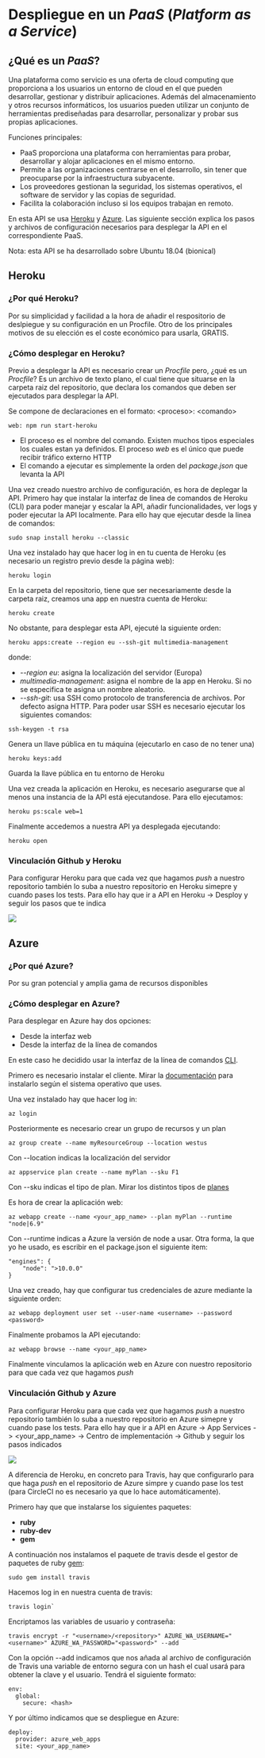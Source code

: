 # Despliegue en un  *PaaS* (*Platform as a Service*)

## ¿Qué es un *PaaS*?

Una plataforma como servicio es una oferta de cloud computing que proporciona a los usuarios un entorno de cloud en el que pueden desarrollar, gestionar y distribuir aplicaciones. Además del almacenamiento y otros recursos informáticos, los usuarios pueden utilizar un conjunto de herramientas prediseñadas para desarrollar, personalizar y probar sus propias aplicaciones.

Funciones principales:
* PaaS proporciona una plataforma con herramientas para probar, desarrollar y alojar aplicaciones en el mismo entorno.
* Permite a las organizaciones centrarse en el desarrollo, sin tener que preocuparse por la infraestructura subyacente.
* Los proveedores gestionan la seguridad, los sistemas operativos, el software de servidor y las copias de seguridad.
* Facilita la colaboración incluso si los equipos trabajan en remoto.

En esta API se usa [Heroku](https://www.heroku.com) y [Azure](https://azure.microsoft.com/es-es/). Las siguiente sección explica los pasos y archivos de configuración necesarios para desplegar la API en el correspondiente PaaS.

Nota: esta API se ha desarrollado sobre Ubuntu 18.04 (bionical)

## Heroku

### ¿Por qué Heroku?
Por su simplicidad y facilidad a la hora de añadir el respositorio de deslpiegue y su configuración en un Procfile. Otro de los principales motivos de su elección es el coste económico para usarla, GRATIS.

### ¿Cómo desplegar en Heroku?
Previo a desplegar la API es necesario crear un *Procfile* pero, ¿qué es un 
*Procfile*? Es un archivo de texto plano, el cual tiene que situarse en la carpeta raiz del repositorio, que declara los comandos que deben ser ejecutados para desplegar la API. 

Se compone de declaraciones en el formato: \<proceso>: \<comando> 

```
web: npm run start-heroku
```

* El proceso es el nombre del comando. Existen muchos tipos especiales los cuales estan ya definidos. El proceso *web* es el único que puede recibir tráfico externo HTTP 
* El comando a ejecutar es simplemente la orden del *package.json* que levanta la API

Una vez creado nuestro archivo de configuración, es hora de deplegar la API. Primero hay que instalar la interfaz de linea de comandos de Heroku (CLI) para poder manejar y escalar la API, añadir funcionalidades, ver logs y poder ejecutar la API localmente. Para ello hay que ejecutar desde la linea de comandos:

```
sudo snap install heroku --classic
```

Una vez instalado hay que hacer log in en tu cuenta de Heroku (es necesario un registro previo desde la página web):

```
heroku login
```

En la carpeta del repositorio, tiene que ser necesariamente desde la carpeta raiz, creamos una app en nuestra cuenta de Heroku: 

```
heroku create
```

No obstante, para desplegar esta API, ejecuté la siguiente orden:

```
heroku apps:create --region eu --ssh-git multimedia-management
```

donde:
* *--region eu*: asigna la localización del servidor (Europa)
* *multimedia-management*: asigna el nombre de la app en Heroku. Si no se especifica te asigna un nombre aleatorio. 
* *--ssh-git*: usa SSH como protocolo de transferencia de archivos. Por defecto asigna HTTP. Para poder usar SSH es necesario ejecutar los siguientes comandos:

```
ssh-keygen -t rsa
```

Genera un llave pública en tu máquina (ejecutarlo en caso de no tener una)

```
heroku keys:add
```

Guarda la llave pública en tu entorno de Heroku

Una vez creada la aplicación en Heroku, es necesario asegurarse que al menos una instancia de la API está ejecutandose. Para ello ejecutamos:

```
heroku ps:scale web=1
```

Finalmente accedemos a nuestra API ya desplegada ejecutando:

```
heroku open
```

### Vinculación Github y Heroku
Para configurar Heroku para que cada vez que hagamos *push* a nuestro repositorio también lo suba a nuestro repositorio en Heroku simepre y cuando pases los tests. Para ello hay que ir a API en Heroku -> Desploy y seguir los pasos que te indica

![](./img/heroku_github.png)

## Azure

### ¿Por qué Azure?
Por su gran potencial y amplia gama de recursos disponibles

### ¿Cómo desplegar en Azure?
Para desplegar en Azure hay dos opciones:
* Desde la interfaz web
* Desde la interfaz de la línea de comandos

En este caso he decidido usar la interfaz de la línea de comandos [CLI](https://docs.microsoft.com/es-es/cli/azure/?view=azure-cli-latest).

Primero es necesario instalar el cliente. Mirar la [documentación](https://docs.microsoft.com/es-es/cli/azure/install-azure-cli?view=azure-cli-latest) para instalarlo según el sistema operativo que uses.

Una vez instalado hay que hacer log in:

```
az login
```

Posteriormente es necesario crear un grupo de recursos y un plan

```
az group create --name myResourceGroup --location westus
```

Con --location indicas la localización del servidor

```
az appservice plan create --name myPlan --sku F1
```

Con --sku indicas el tipo de plan. Mirar los distintos tipos de [planes](https://azure.microsoft.com/en-us/pricing/details/app-service/windows/)

Es hora de crear la aplicación web:

```
az webapp create --name <your_app_name> --plan myPlan --runtime "node|6.9"
```

Con --runtime indicas a Azure la versión de node a usar. Otra forma, la que yo he usado, es escribir en el package.json el siguiente item:

```
"engines": {
    "node": ">10.0.0"
}
```

Una vez creado, hay que configurar tus credenciales de azure mediante la siguiente orden:

```
az webapp deployment user set --user-name <username> --password <password>
```

Finalmente probamos la API ejecutando:

```
az webapp browse --name <your_app_name>
```

Finalmente vinculamos la aplicación web en Azure con nuestro repositorio para que cada vez que hagamos *push* 

### Vinculación Github y Azure

Para configurar Heroku para que cada vez que hagamos *push* a nuestro repositorio también lo suba a nuestro repositorio en Azure simepre y cuando pase los tests. Para ello hay que ir a API en Azure -> App Services -> <your_app_name> -> Centro de implementación -> Github y seguir los pasos indicados

![](./img/azure_github.png)

A diferencia de Heroku, en concreto para Travis, hay que configurarlo para que haga *push* en el repositorio de Azure simpre y cuando pase los test (para CircleCI no es necesario ya que lo hace automáticamente).

Primero hay que que instalarse los siguientes paquetes: 
* **ruby** 
* **ruby-dev** 
* **gem**

A continuación nos instalamos el paquete de travis desde el gestor de paquetes de ruby [gem](https://rubygems.org/?locale=es):

```
sudo gem install travis
```

Hacemos log in en nuestra cuenta de travis:

```
travis login`
```

Encriptamos las variables de usuario y contraseña:

```
travis encrypt -r "<username>/<repository>" AZURE_WA_USERNAME="<username>" AZURE_WA_PASSWORD="<password>" --add
```

Con la opción --add indicamos que nos añada al archivo de configuración de Travis una variable de entorno segura con un hash el cual usará para obtener la clave y el usuario. Tendrá el siguiente formato:

```
env:
  global:
    secure: <hash>
```

Y por último indicamos que se despliegue en Azure:

```
deploy:
  provider: azure_web_apps
  site: <your_app_name>
```